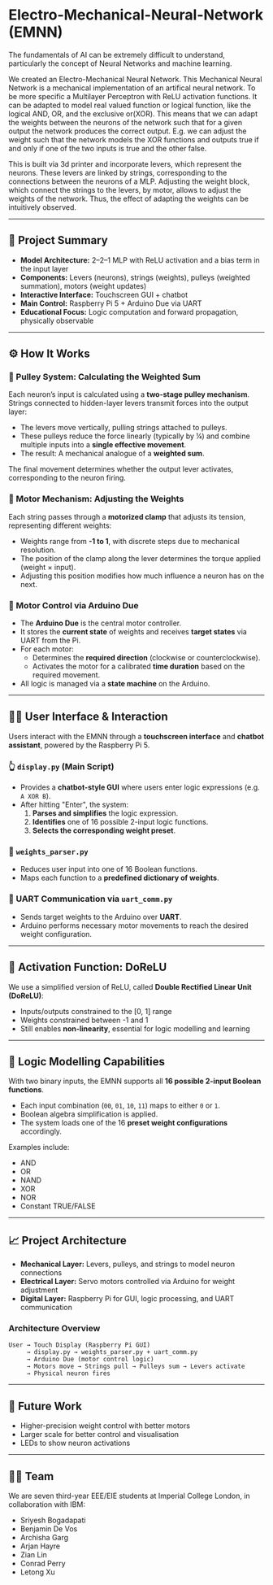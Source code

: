 # Electro-Mechanical-Neural-Network (EMNN)

The fundamentals of AI can be extremely difficult to understand, particularly the concept of Neural Networks and machine learning. 

We created an Electro-Mechanical Neural Network. This Mechanical Neural Network is a mechanical implementation of an artifical neural network. To be more specific a Multilayer Perceptron with ReLU activation functions. It can be adapted to model real valued function or logical function, like the logical AND, OR, and the exclusive or(XOR). This means that we can adapt the weights between the neurons of the network such that for a given output the network produces the correct output. E.g. we can adjust the weight such that the network models the XOR functions and outputs true if and only if one of the two inputs is true and the other false.

This is built via 3d printer and incorporate levers, which represent the neurons. These levers are linked by strings, corresponding to the connections between the neurons of a MLP. Adjusting the weight block, which connect the strings to the levers, by motor, allows to adjust the weights of the network. Thus, the effect of adapting the weights can be intuitively observed. 

---

## 🧠 Project Summary

- **Model Architecture:** 2–2–1 MLP with ReLU activation and a bias term in the input layer 
- **Components:** Levers (neurons), strings (weights), pulleys (weighted summation), motors (weight updates)  
- **Interactive Interface:** Touchscreen GUI + chatbot 
- **Main Control:** Raspberry Pi 5 + Arduino Due via UART 
- **Educational Focus:** Logic computation and forward propagation, physically observable  

---

## ⚙️ How It Works

### 🔗 Pulley System: Calculating the Weighted Sum

Each neuron’s input is calculated using a **two-stage pulley mechanism**. Strings connected to hidden-layer levers transmit forces into the output layer:

- The levers move vertically, pulling strings attached to pulleys.
- These pulleys reduce the force linearly (typically by ¼) and combine multiple inputs into a **single effective movement**.
- The result: A mechanical analogue of a **weighted sum**.

The final movement determines whether the output lever activates, corresponding to the neuron firing.

### 🔁 Motor Mechanism: Adjusting the Weights

Each string passes through a **motorized clamp** that adjusts its tension, representing different weights:

- Weights range from **-1 to 1**, with discrete steps due to mechanical resolution.
- The position of the clamp along the lever determines the torque applied (weight × input).
- Adjusting this position modifies how much influence a neuron has on the next.

### 🔌 Motor Control via Arduino Due

- The **Arduino Due** is the central motor controller.
- It stores the **current state** of weights and receives **target states** via UART from the Pi.
- For each motor:
  - Determines the **required direction** (clockwise or counterclockwise).
  - Activates the motor for a calibrated **time duration** based on the required movement.
- All logic is managed via a **state machine** on the Arduino.

---

## 🧑‍💻 User Interface & Interaction

Users interact with the EMNN through a **touchscreen interface** and **chatbot assistant**, powered by the Raspberry Pi 5.

### 👆 `display.py` (Main Script)

- Provides a **chatbot-style GUI** where users enter logic expressions (e.g. `A XOR B`).
- After hitting "Enter", the system:
  1. **Parses and simplifies** the logic expression.
  2. **Identifies** one of 16 possible 2-input logic functions.
  3. **Selects the corresponding weight preset**.

### 🧠 `weights_parser.py`

- Reduces user input into one of 16 Boolean functions.
- Maps each function to a **predefined dictionary of weights**.

### 🧭 UART Communication via `uart_comm.py`

- Sends target weights to the Arduino over **UART**.
- Arduino performs necessary motor movements to reach the desired weight configuration.

---

## 🔢 Activation Function: DoReLU

We use a simplified version of ReLU, called **Double Rectified Linear Unit (DoReLU)**:

- Inputs/outputs constrained to the [0, 1] range  
- Weights constrained between -1 and 1  
- Still enables **non-linearity**, essential for logic modelling and learning  

---

## 🧠 Logic Modelling Capabilities

With two binary inputs, the EMNN supports all **16 possible 2-input Boolean functions**. 

- Each input combination (`00`, `01`, `10`, `11`) maps to either `0` or `1`.
- Boolean algebra simplification is applied.
- The system loads one of the 16 **preset weight configurations** accordingly.

Examples include:

- AND
- OR
- NAND
- XOR
- NOR
- Constant TRUE/FALSE

---

## 📈 Project Architecture

- **Mechanical Layer:** Levers, pulleys, and strings to model neuron connections  
- **Electrical Layer:** Servo motors controlled via Arduino for weight adjustment  
- **Digital Layer:** Raspberry Pi for GUI, logic processing, and UART communication  

### Architecture Overview
```text
User → Touch Display (Raspberry Pi GUI)
     → display.py → weights_parser.py + uart_comm.py
     → Arduino Due (motor control logic)
     → Motors move → Strings pull → Pulleys sum → Levers activate
     → Physical neuron fires
```

---

## 🔭 Future Work

- Higher-precision weight control with better motors
- Larger scale for better control and visualisation
- LEDs to show neuron activations

---

## 👨‍🔬 Team

We are seven third-year EEE/EIE students at Imperial College London, in collaboration with IBM:

- Sriyesh Bogadapati
- Benjamin De Vos
- Archisha Garg
- Arjan Hayre
- Zian Lin
- Conrad Perry
- Letong Xu
  
